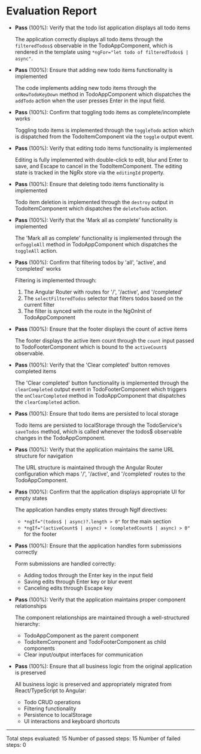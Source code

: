 # Evaluation Report

- **Pass** (100%): Verify that the todo list application displays all todo items
    
    The application correctly displays all todo items through the `filteredTodos$` observable in the TodoAppComponent, which is rendered in the template using `*ngFor="let todo of filteredTodos$ | async"`.

- **Pass** (100%): Ensure that adding new todo items functionality is implemented
    
    The code implements adding new todo items through the `onNewTodoKeyDown` method in TodoAppComponent which dispatches the `addTodo` action when the user presses Enter in the input field.

- **Pass** (100%): Confirm that toggling todo items as complete/incomplete works
    
    Toggling todo items is implemented through the `toggleTodo` action which is dispatched from the TodoItemComponent via the `toggle` output event.

- **Pass** (100%): Verify that editing todo items functionality is implemented
    
    Editing is fully implemented with double-click to edit, blur and Enter to save, and Escape to cancel in the TodoItemComponent. The editing state is tracked in the NgRx store via the `editingId` property.

- **Pass** (100%): Ensure that deleting todo items functionality is implemented
    
    Todo item deletion is implemented through the `destroy` output in TodoItemComponent which dispatches the `deleteTodo` action.

- **Pass** (100%): Verify that the 'Mark all as complete' functionality is implemented
    
    The 'Mark all as complete' functionality is implemented through the `onToggleAll` method in TodoAppComponent which dispatches the `toggleAll` action.

- **Pass** (100%): Confirm that filtering todos by 'all', 'active', and 'completed' works
    
    Filtering is implemented through:
    1. The Angular Router with routes for '/', '/active', and '/completed'
    2. The `selectFilteredTodos` selector that filters todos based on the current filter
    3. The filter is synced with the route in the NgOnInit of TodoAppComponent

- **Pass** (100%): Ensure that the footer displays the count of active items
    
    The footer displays the active item count through the `count` input passed to TodoFooterComponent which is bound to the `activeCount$` observable.

- **Pass** (100%): Verify that the 'Clear completed' button removes completed items
    
    The 'Clear completed' button functionality is implemented through the `clearCompleted` output event in TodoFooterComponent which triggers the `onClearCompleted` method in TodoAppComponent that dispatches the `clearCompleted` action.

- **Pass** (100%): Ensure that todo items are persisted to local storage
    
    Todo items are persisted to localStorage through the TodoService's `saveTodos` method, which is called whenever the todos$ observable changes in the TodoAppComponent.

- **Pass** (100%): Verify that the application maintains the same URL structure for navigation
    
    The URL structure is maintained through the Angular Router configuration which maps '/', '/active', and '/completed' routes to the TodoAppComponent.

- **Pass** (100%): Confirm that the application displays appropriate UI for empty states
    
    The application handles empty states through NgIf directives:
    - `*ngIf="(todos$ | async)?.length > 0"` for the main section
    - `*ngIf="(activeCount$ | async) + (completedCount$ | async) > 0"` for the footer

- **Pass** (100%): Ensure that the application handles form submissions correctly
    
    Form submissions are handled correctly:
    - Adding todos through the Enter key in the input field
    - Saving edits through Enter key or blur event
    - Canceling edits through Escape key

- **Pass** (100%): Verify that the application maintains proper component relationships
    
    The component relationships are maintained through a well-structured hierarchy:
    - TodoAppComponent as the parent component
    - TodoItemComponent and TodoFooterComponent as child components
    - Clear input/output interfaces for communication

- **Pass** (100%): Ensure that all business logic from the original application is preserved
    
    All business logic is preserved and appropriately migrated from React/TypeScript to Angular:
    - Todo CRUD operations
    - Filtering functionality
    - Persistence to localStorage
    - UI interactions and keyboard shortcuts

---

Total steps evaluated: 15
Number of passed steps: 15
Number of failed steps: 0